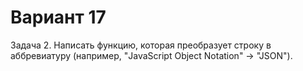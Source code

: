 # Вариант 17
Задача 2. Написать функцию, которая преобразует строку в аббревиатуру 
(например, "JavaScript Object Notation" -> "JSON").
